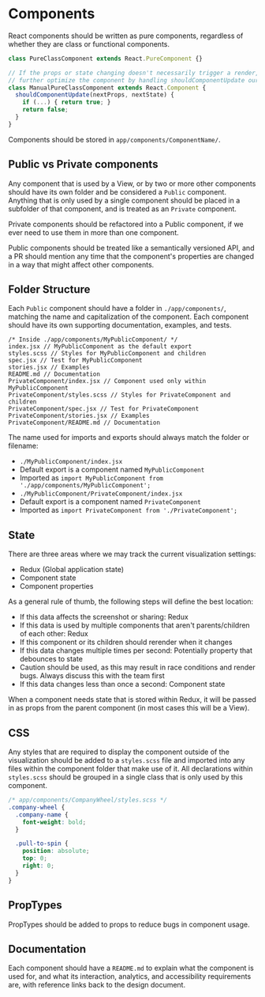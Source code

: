 # Components

React components should be written as pure components, regardless of whether
they are class or functional components.

```js
class PureClassComponent extends React.PureComponent {}

// If the props or state changing doesn't necessarily trigger a render, we can
// further optimize the component by handling shouldComponentUpdate ourselves.
class ManualPureClassComponent extends React.Component {
  shouldComponentUpdate(nextProps, nextState) {
    if (...) { return true; }
    return false;
  }
}

```

Components should be stored in `app/components/ComponentName/`.

## Public vs Private components

Any component that is used by a View, or by two or more other components should
have its own folder and be considered a `Public` component. Anything that is
only used by a single component should be placed in a subfolder of that component, and
is treated as an `Private` component.

Private components should be refactored into a Public component, if we ever
need to use them in more than one component.

Public components should be treated like a semantically versioned API, and a PR
should mention any time that the component's properties are changed in a way
that might affect other components.

## Folder Structure

Each `Public` component should have a folder in `./app/components/`, matching the name
and capitalization of the component. Each component should have its own supporting
documentation, examples, and tests.

```
/* Inside ./app/components/MyPublicComponent/ */
index.jsx // MyPublicComponent as the default export
styles.scss // Styles for MyPublicComponent and children
spec.jsx // Test for MyPublicComponent
stories.jsx // Examples
README.md // Documentation
PrivateComponent/index.jsx // Component used only within MyPublicComponent
PrivateComponent/styles.scss // Styles for PrivateComponent and children
PrivateComponent/spec.jsx // Test for PrivateComponent
PrivateComponent/stories.jsx // Examples
PrivateComponent/README.md // Documentation
```

The name used for imports and exports should always match the folder or filename:

* `./MyPublicComponent/index.jsx`
 * Default export is a component named `MyPublicComponent`
 * Imported as `import MyPublicComponent from './app/components/MyPublicComponent';`
* `./MyPublicComponent/PrivateComponent/index.jsx`
 * Default export is a component named `PrivateComponent`
 * Imported as `import PrivateComponent from './PrivateComponent';`

## State

There are three areas where we may track the current visualization settings:

* Redux (Global application state)
* Component state
* Component properties

As a general rule of thumb, the following steps will define the best location:

* If this data affects the screenshot or sharing: Redux
* If this data is used by multiple components that aren't parents/children of each other: Redux
* If this component or its children should rerender when it changes
 * If this data changes multiple times per second: Potentially property that debounces to state
  * Caution should be used, as this may result in race conditions and render bugs. Always discuss this with the team first
 * If this data changes less than once a second: Component state

When a component needs state that is stored within Redux, it will be passed in
as props from the parent component (in most cases this will be a View).

## CSS

Any styles that are required to display the component outside of the visualization
should be added to a `styles.scss` file and imported into any files within the
component folder that make use of it. All declarations within `styles.scss`
should be grouped in a single class that is only used by this component.

```css
/* app/components/CompanyWheel/styles.scss */
.company-wheel {
  .company-name {
    font-weight: bold;
  }

  .pull-to-spin {
    position: absolute;
    top: 0;
    right: 0;
  }
}
```

## PropTypes

PropTypes should be added to props to reduce bugs in component usage.

## Documentation

Each component should have a `README.md` to explain what the component is used
for, and what its interaction, analytics, and accessibility requirements are,
with reference links back to the design document.

